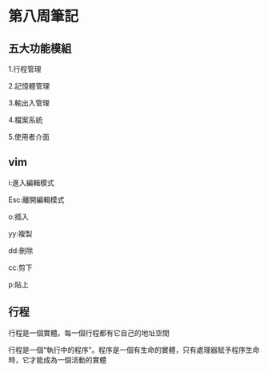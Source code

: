 <!DOCTYPE html>
<html>
<head>
</head>
<body>
<h1>第八周筆記</h1>
<h2>五大功能模組</h2>
<p>1.行程管理</p>
<p>2.記憶體管理</p>
<p>3.輸出入管理</p>
<p>4.檔案系統</p>
<p>5.使用者介面</p>
<h2>vim</h2>
<p>i:進入編輯模式</p>
<p>Esc:離開編輯模式</p>
<p>o:插入</p>
<p>yy:複製</p>
<p>dd:刪除</p>
<p>cc:剪下</p>
<p>p:貼上</p>
<h2>行程</h2>
<p>行程是一個實體。每一個行程都有它自己的地址空間</p>
<p>行程是一個“執行中的程序”。程序是一個有生命的實體，只有處理器賦予程序生命時，它才能成為一個活動的實體</p>
</body>
</html>
